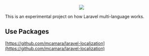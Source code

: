 <p align="center"><img src="https://laravel.com/assets/img/components/logo-laravel.svg"></p>

This is an experimental project on how Laravel multi-language works.

## Use Packages

[https://github.com/mcamara/laravel-localization](https://github.com/mcamara/laravel-localization)
